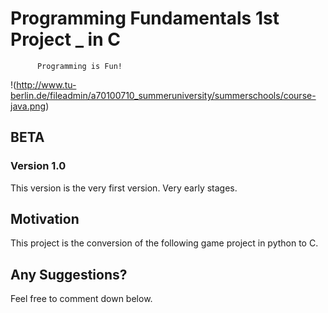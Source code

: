 
# Programming Fundamentals 1st Project _ in C

``` While(True): 
      Programming is Fun!
``` 
!(http://www.tu-berlin.de/fileadmin/a70100710_summeruniversity/summerschools/course-java.png)

## BETA

### Version 1.0

This version is the very first version. 
Very early stages.

## Motivation

This project is the conversion of the following game project in python to C.

## Any Suggestions?
Feel free to comment down below.


